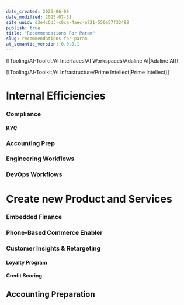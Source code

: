 ```yaml
---
date_created: 2025-06-08
date_modified: 2025-07-31
site_uuid: d3e4c6d3-c0ca-4aec-a721-550a57f32492
publish: true
title: "Recommendations For Param"
slug: recommendations-for-param
at_semantic_version: 0.0.0.1
---
```


[[Tooling/AI-Toolkit/AI Interfaces/AI Workspaces/Adaline AI|Adaline AI]]

[[Tooling/AI-Toolkit/AI Infrastructure/Prime Intellect|Prime Intellect]]

# Internal Efficiencies

### Compliance
#### KYC

### Accounting Prep

### Engineering Workflows

### DevOps Workflows


# Create new Product and Services

### Embedded Finance

### Phone-Based Commerce Enabler

### Customer Insights & Retargeting

#### Loyalty Program

#### Credit Scoring

## Accounting Preparation


